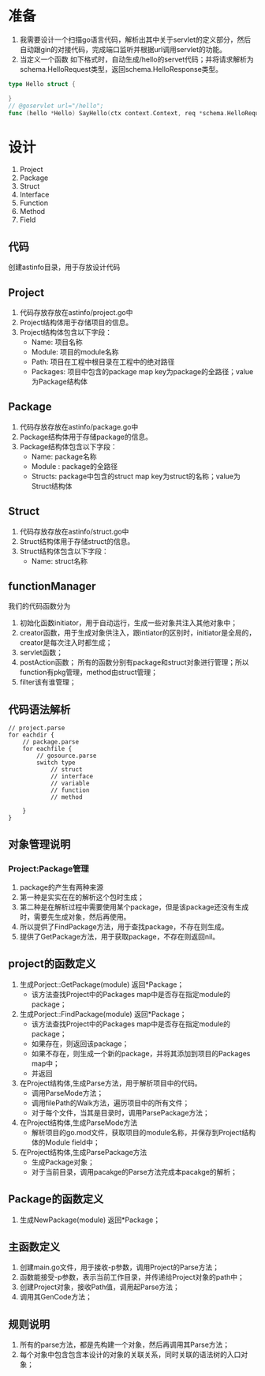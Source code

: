 # 准备
1. 我需要设计一个扫描go语言代码，解析出其中关于servlet的定义部分，然后自动跟gin的对接代码，完成端口监听并根据url调用servlet的功能。
2. 当定义一个函数 如下格式时，自动生成/hello的servet代码；并将请求解析为schema.HelloRequest类型，返回schema.HelloResponse类型。
```go
type Hello struct {

}
// @goservlet url="/hello";
func (hello *Hello) SayHello(ctx context.Context, req *schema.HelloRequest) (res schema.HelloResponse, err basic.Error) {
```
# 设计
1. Project
2. Package
3. Struct
4. Interface
5. Function
6. Method
7. Field

## 代码
创建astinfo目录，用于存放设计代码

## Project
1. 代码存放存放在astinfo/project.go中
2. Project结构体用于存储项目的信息。
3. Project结构体包含以下字段：
    - Name: 项目名称
    - Module: 项目的module名称
    - Path: 项目在工程中根目录在工程中的绝对路径
    - Packages: 项目中包含的package map key为package的全路径；value为Package结构体

## Package
1. 代码存放存放在astinfo/package.go中
2. Package结构体用于存储package的信息。
3. Package结构体包含以下字段：
    - Name: package名称
    - Module : package的全路径
    - Structs: package中包含的struct map key为struct的名称；value为Struct结构体


## Struct
1. 代码存放存放在astinfo/struct.go中
2. Struct结构体用于存储struct的信息。
3. Struct结构体包含以下字段：
    - Name: struct名称
## functionManager
我们的代码函数分为
1. 初始化函数initiator，用于自动运行，生成一些对象共注入其他对象中；
2. creator函数，用于生成对象供注入，跟intiator的区别时，initiator是全局的，creator是每次注入时都生成；
3. servlet函数；
4. postAction函数；
所有的函数分别有package和struct对象进行管理；所以function有pkg管理，method由struct管理；
5. filter该有谁管理；


## 代码语法解析
```
// project.parse
for eachdir {
    // package.parse
    for eachfile {
        // gosource.parse
        switch type
            // struct
            // interface
            // variable
            // function
            // method
        
    }
}
```

## 对象管理说明
### Project:Package管理
1. package的产生有两种来源
2. 第一种是实实在在的解析这个包时生成； 
3. 第二种是在解析过程中需要使用某个package，但是该package还没有生成时，需要先生成对象，然后再使用。
4. 所以提供了FindPackage方法，用于查找package，不存在则生成。
5. 提供了GetPackage方法，用于获取package，不存在则返回nil。


## project的函数定义
1. 生成Porject::GetPackage(module) 返回*Package；
    - 该方法查找Project中的Packages map中是否存在指定module的package；
2. 生成Porject::FindPackage(module) 返回*Package；
    - 该方法查找Project中的Packages map中是否存在指定module的package；
    - 如果存在，则返回该package；
    - 如果不存在，则生成一个新的package，并将其添加到项目的Packages map中；
   - 并返回
3. 在Project结构体,生成Parse方法，用于解析项目中的代码。
    - 调用ParseMode方法；
    - 调用filePath的Walk方法，遍历项目中的所有文件；
    - 对于每个文件，当其是目录时，调用ParsePackage方法；
4. 在Project结构体,生成ParseMode方法
   - 解析项目的go.mod文件，获取项目的module名称，并保存到Project结构体的Module field中；
5. 在Project结构体,生成ParsePackage方法
   - 生成Package对象；
   - 对于当前目录，调用pacakge的Parse方法完成本pacakge的解析；

## Package的函数定义
1.  生成NewPackage(module) 返回*Package；


## 主函数定义
1. 创建main.go文件，用于接收-p参数，调用Project的Parse方法；
2. 函数能接受-p参数，表示当前工作目录，并传递给Project对象的path中；
3. 创建Project对象，接收Path值，调用起Parse方法；
4. 调用其GenCode方法；
    
## 规则说明
1. 所有的parse方法，都是先构建一个对象，然后再调用其Parse方法；
2. 每个对象中包含包含本设计的对象的关联关系，同时关联的语法树的入口对象；




